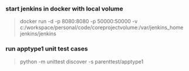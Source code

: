 ### start jenkins in docker with local volume
> docker run -d -p 8080:8080 -p 50000:50000 -v c:/workspace/personal/code/coreprojectvolume:/var/jenkins_home jenkins/jenkins

### run apptype1 unit test cases

> python -m unittest discover -s parenttest/apptype1
